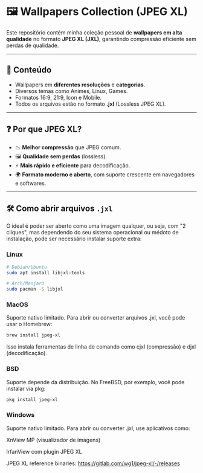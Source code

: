 # 🖼️ Wallpapers Collection (JPEG XL)

Este repositório contém minha coleção pessoal de **wallpapers em alta qualidade** no formato **JPEG XL (JXL)**, garantindo compressão eficiente sem perdas de qualidade.

---

## 📂 Conteúdo
- Wallpapers em **diferentes resoluções** e **categorias**.
- Diversos temas como Animes, Linux, Games.
- Formatos 16:9, 21:9, Icon e Mobile.
- Todos os arquivos estão no formato **.jxl** (Lossless JPEG XL).  

---

## ❓ Por que JPEG XL?
- 📉 **Melhor compressão** que JPEG comum.  
- 🖼️ **Qualidade sem perdas** (lossless).  
- ⚡ **Mais rápido e eficiente** para decodificação.  
- 🌍 **Formato moderno e aberto**, com suporte crescente em navegadores e softwares.  

---

## 🛠️ Como abrir arquivos `.jxl`
O ideal é poder ser aberto como uma imagem qualquer, ou seja, com "2 cliques", mas dependendo do seu sistema operacional ou médoto de instalação, pode ser necessário instalar suporte extra:

### Linux
```bash
# Debian/Ubuntu
sudo apt install libjxl-tools
```
```bash
# Arch/Manjaro
sudo pacman -S libjxl
```

### MacOS
Suporte nativo limitado. Para abrir ou converter arquivos .jxl, você pode usar o Homebrew:
```bash
brew install jpeg-xl
```
Isso instala ferramentas de linha de comando como cjxl (compressão) e djxl (decodificação).

### BSD
Suporte depende da distribuição. No FreeBSD, por exemplo, você pode instalar via pkg:
```bash
pkg install jpeg-xl
```

### Windows
Suporte nativo limitado. Para abrir ou converter .jxl, use aplicativos como:

XnView MP (visualizador de imagens)

IrfanView com plugin JPEG XL

JPEG XL reference binaries: https://gitlab.com/wg1/jpeg-xl/-/releases